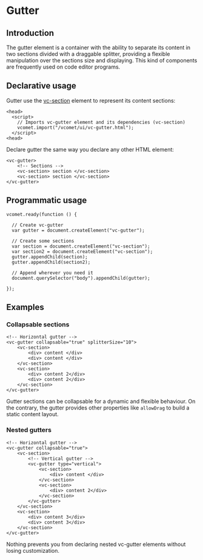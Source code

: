 # Gutter

## Introduction

The gutter element is a container with the ability to separate its content in two sections divided with a draggable splitter, providing a flexible manipulation over the sections size and displaying. This kind of components are frequently used on code editor programs.

## Declarative usage 

Gutter use the [vc-section](/vimlet/VimletComet/master/docs/release/index.html#!version=1.0.0&mode=tutorial&file=entries%2FComponents%2FSection.md) element to represent its content sections:

``` [html]
<head>
  <script>
    // Imports vc-gutter element and its dependencies (vc-section)
    vcomet.import("/vcomet/ui/vc-gutter.html");
  </script>
<head>
```

Declare gutter the same way you declare any other HTML element:

``` [html]
<vc-gutter>
    <!-- Sections -->
    <vc-section> section </vc-section>
    <vc-section> section </vc-section>
</vc-gutter>
```

## Programmatic usage

``` [javascript]
vcomet.ready(function () {

  // Create vc-gutter
  var gutter = document.createElement("vc-gutter");

  // Create some sections
  var section = document.createElement("vc-section");
  var section2 = document.createElement("vc-section");
  gutter.appendChild(section);  
  gutter.appendChild(section2);  

  // Append wherever you need it
  document.querySelector("body").appendChild(gutter);

});
```

## Examples
### Collapsable sections

``` [html]
<!-- Horizontal gutter -->
<vc-gutter collapsable="true" splitterSize="10">
    <vc-section>
        <div> content </div>
        <div> content </div>
    </vc-section>
    <vc-section>
        <div> content 2</div>
        <div> content 2</div>
    </vc-section>
</vc-gutter>
```
Gutter sections can be collapsable for a dynamic and flexible behaviour. On the contrary, the gutter provides other properties like `allowDrag` to build a static content layout. 

### Nested gutters

``` [html]
<!-- Horizontal gutter -->
<vc-gutter collapsable="true">
    <vc-section>
        <!-- Vertical gutter -->
        <vc-gutter type="vertical">
            <vc-section>
                <div> content </div>
            </vc-section>
            <vc-section>
                <div> content 2</div>
            </vc-section>
        </vc-gutter>
    </vc-section>
    <vc-section>
        <div> content 3</div>
        <div> content 3</div>
    </vc-section>
</vc-gutter>
```

Nothing prevents you from declaring nested vc-gutter elements without losing customization.